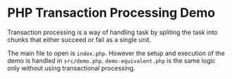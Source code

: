# PHP Transaction Processing Demo

Transaction processing is a way of handling task by spliting the task into chunks that either succeed or fail as a single unit.

The main file to open is `index.php`. However the setup and execution of the demo is handled in `src/demo.php`. `demo-equivalent.php` is the same logic only without using transactional processing.
